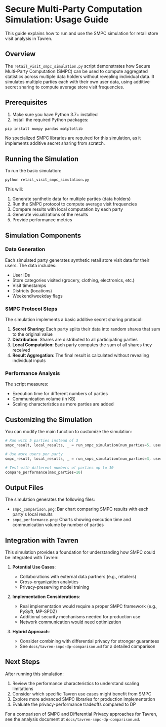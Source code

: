 # Secure Multi-Party Computation Simulation: Usage Guide

This guide explains how to run and use the SMPC simulation for retail store visit analysis in Tavren.

## Overview

The `retail_visit_smpc_simulation.py` script demonstrates how Secure Multi-Party Computation (SMPC) can be used to compute aggregated statistics across multiple data holders without revealing individual data. It simulates multiple parties each with their own user data, using additive secret sharing to compute average store visit frequencies.

## Prerequisites

1. Make sure you have Python 3.7+ installed
2. Install the required Python packages:

```bash
pip install numpy pandas matplotlib
```

No specialized SMPC libraries are required for this simulation, as it implements additive secret sharing from scratch.

## Running the Simulation

To run the basic simulation:

```bash
python retail_visit_smpc_simulation.py
```

This will:
1. Generate synthetic data for multiple parties (data holders)
2. Run the SMPC protocol to compute average visit frequencies
3. Compare results with local computation by each party
4. Generate visualizations of the results
5. Provide performance metrics

## Simulation Components

### Data Generation

Each simulated party generates synthetic retail store visit data for their users. The data includes:
- User IDs
- Store categories visited (grocery, clothing, electronics, etc.)
- Visit timestamps
- Districts (locations)
- Weekend/weekday flags

### SMPC Protocol Steps

The simulation implements a basic additive secret sharing protocol:

1. **Secret Sharing**: Each party splits their data into random shares that sum to the original value
2. **Distribution**: Shares are distributed to all participating parties
3. **Local Computation**: Each party computes the sum of all shares they received
4. **Result Aggregation**: The final result is calculated without revealing individual inputs

### Performance Analysis

The script measures:
- Execution time for different numbers of parties
- Communication volume (in KB)
- Scaling characteristics as more parties are added

## Customizing the Simulation

You can modify the main function to customize the simulation:

```python
# Run with 5 parties instead of 3
smpc_result, local_results, _ = run_smpc_simulation(num_parties=5, users_per_party=100)

# Use more users per party
smpc_result, local_results, _ = run_smpc_simulation(num_parties=3, users_per_party=500)

# Test with different numbers of parties up to 10
compare_performance(max_parties=10)
```

## Output Files

The simulation generates the following files:

- `smpc_comparison.png`: Bar chart comparing SMPC results with each party's local results
- `smpc_performance.png`: Charts showing execution time and communication volume by number of parties

## Integration with Tavren

This simulation provides a foundation for understanding how SMPC could be integrated with Tavren:

1. **Potential Use Cases**:
   - Collaborations with external data partners (e.g., retailers)
   - Cross-organization analytics
   - Privacy-preserving model training

2. **Implementation Considerations**:
   - Real implementation would require a proper SMPC framework (e.g., PySyft, MP-SPDZ)
   - Additional security mechanisms needed for production use
   - Network communication would need optimization

3. **Hybrid Approach**:
   - Consider combining with differential privacy for stronger guarantees
   - See `docs/tavren-smpc-dp-comparison.md` for a detailed comparison

## Next Steps

After running this simulation:

1. Review the performance characteristics to understand scaling limitations
2. Consider which specific Tavren use cases might benefit from SMPC
3. Explore more advanced SMPC libraries for production implementation
4. Evaluate the privacy-performance tradeoffs compared to DP

For a comparison of SMPC and Differential Privacy approaches for Tavren, see the analysis document at `docs/tavren-smpc-dp-comparison.md`. 